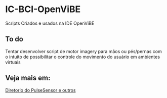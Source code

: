 # IC-BCI-OpenViBE
Scripts Criados e usados na IDE OpenViBE

## To do
Tentar desenvolver script de motor imagery para mãos ou pés/pernas com o intuito de possibilitar o controle do movimento do usuário em ambientes virtuais
 
## Veja mais em:
[Diretorio do PulseSensor e outros](https://github.com/OtvMonteiro/IC-PulseSensor-e-Outros)
